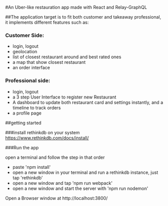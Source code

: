 #An Uber-like restauration app made with React and Relay-GraphQL

##The application target is to fit both customer and takeaway professional, it implements different features such as:

### Customer Side:

  * login, logout
  * geolocation
  * list of closest restaurant around and best rated ones
  * a map that show closest restaurant
  * an order interface

### Professional side:

  * login, logout
  * a 3 step User Interface to register new Restaurant
  * A dashboard to update both restaurant card and settings instantly, and a timeline to track orders
  * a profile page


##getting started

###install rethinkdb on your system
https://www.rethinkdb.com/docs/install/


###Run the app

open a terminal and follow the step in that order

  * paste 'npm install'
  * open a new window in your terminal and run a rethinkdb instance, just tap 'rethinkdb'
  * open a new window and tap 'npm run webpack'
  * open a new window and start the server with 'npm run nodemon'

Open a Browser window at http://localhost:3800/
